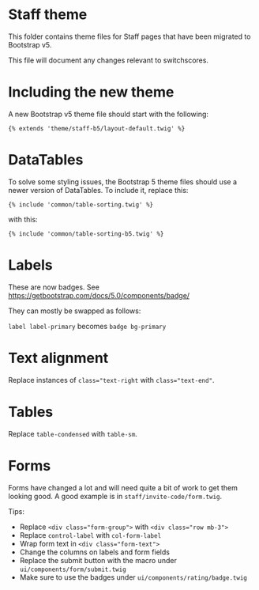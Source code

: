 # Staff theme

This folder contains theme files for Staff pages that have been migrated to Bootstrap v5.

This file will document any changes relevant to switchscores.

# Including the new theme

A new Bootstrap v5 theme file should start with the following:

`{% extends 'theme/staff-b5/layout-default.twig' %}`

# DataTables

To solve some styling issues, the Bootstrap 5 theme files should use a
newer version of DataTables. To include it, replace this:

`{% include 'common/table-sorting.twig' %}`

with this:

`{% include 'common/table-sorting-b5.twig' %}`

# Labels

These are now badges. See https://getbootstrap.com/docs/5.0/components/badge/

They can mostly be swapped as follows:

`label label-primary` becomes `badge bg-primary`

# Text alignment

Replace instances of `class="text-right` with `class="text-end"`.

# Tables

Replace `table-condensed` with `table-sm`.

# Forms

Forms have changed a lot and will need quite a bit of work to get them
looking good. A good example is in `staff/invite-code/form.twig`.

Tips:

* Replace `<div class="form-group">` with `<div class="row mb-3">`
* Replace `control-label` with `col-form-label`
* Wrap form text in `<div class="form-text">`
* Change the columns on labels and form fields
* Replace the submit button with the macro under `ui/components/form/submit.twig`
* Make sure to use the badges under `ui/components/rating/badge.twig`
